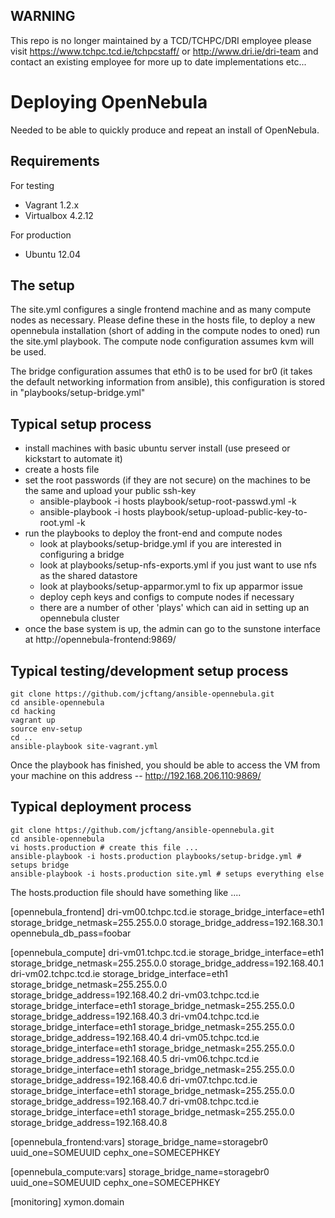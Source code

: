 ## WARNING

This repo is no longer maintained by a TCD/TCHPC/DRI employee please visit https://www.tchpc.tcd.ie/tchpcstaff/ or http://www.dri.ie/dri-team and contact an existing employee for more up to date implementations etc...

# Deploying OpenNebula

Needed to be able to quickly produce and repeat an install of OpenNebula.

## Requirements

For testing

* Vagrant 1.2.x
* Virtualbox 4.2.12

For production

* Ubuntu 12.04

## The setup

The site.yml configures a single frontend machine and as many compute
nodes as necessary. Please define these in the hosts file, to deploy
a new opennebula installation (short of adding in the compute nodes to
oned) run the site.yml playbook. The compute node configuration assumes
kvm will be used.

The bridge configuration assumes that eth0 is to be used for br0 (it takes
the default networking information from ansible), this configuration is
stored in "playbooks/setup-bridge.yml"

## Typical setup process

* install machines with basic ubuntu server install (use preseed or kickstart to automate it)
* create a hosts file
* set the root passwords (if they are not secure) on the machines to be the same and upload your public ssh-key
  - ansible-playbook -i hosts playbook/setup-root-passwd.yml -k
  - ansible-playbook -i hosts playbook/setup-upload-public-key-to-root.yml -k
* run the playbooks to deploy the front-end and compute nodes
  - look at playbooks/setup-bridge.yml if you are interested in configuring a bridge
  - look at playbooks/setup-nfs-exports.yml if you just want to use nfs as the shared datastore
  - look at playbooks/setup-apparmor.yml to fix up apparmor issue
  - deploy ceph keys and configs to compute nodes if necessary
  - there are a number of other 'plays' which can aid in setting up an opennebula cluster
* once the base system is up, the admin can go to the sunstone interface at http://opennebula-frontend:9869/

## Typical testing/development setup process

    git clone https://github.com/jcftang/ansible-opennebula.git
    cd ansible-opennebula
    cd hacking
    vagrant up
    source env-setup
    cd ..
    ansible-playbook site-vagrant.yml

Once the playbook has finished, you should be able to access the VM from
your machine on this address -- http://192.168.206.110:9869/

## Typical deployment process

    git clone https://github.com/jcftang/ansible-opennebula.git
    cd ansible-opennebula
    vi hosts.production # create this file ...
    ansible-playbook -i hosts.production playbooks/setup-bridge.yml # setups bridge
    ansible-playbook -i hosts.production site.yml # setups everything else

The hosts.production file should have something like ....

  [opennebula_frontend]
  dri-vm00.tchpc.tcd.ie storage_bridge_interface=eth1 storage_bridge_netmask=255.255.0.0 storage_bridge_address=192.168.30.1 opennebula_db_pass=foobar

  [opennebula_compute]
  dri-vm01.tchpc.tcd.ie storage_bridge_interface=eth1 storage_bridge_netmask=255.255.0.0 storage_bridge_address=192.168.40.1
  dri-vm02.tchpc.tcd.ie storage_bridge_interface=eth1 storage_bridge_netmask=255.255.0.0 storage_bridge_address=192.168.40.2
  dri-vm03.tchpc.tcd.ie storage_bridge_interface=eth1 storage_bridge_netmask=255.255.0.0 storage_bridge_address=192.168.40.3
  dri-vm04.tchpc.tcd.ie storage_bridge_interface=eth1 storage_bridge_netmask=255.255.0.0 storage_bridge_address=192.168.40.4
  dri-vm05.tchpc.tcd.ie storage_bridge_interface=eth1 storage_bridge_netmask=255.255.0.0 storage_bridge_address=192.168.40.5
  dri-vm06.tchpc.tcd.ie storage_bridge_interface=eth1 storage_bridge_netmask=255.255.0.0 storage_bridge_address=192.168.40.6
  dri-vm07.tchpc.tcd.ie storage_bridge_interface=eth1 storage_bridge_netmask=255.255.0.0 storage_bridge_address=192.168.40.7
  dri-vm08.tchpc.tcd.ie storage_bridge_interface=eth1 storage_bridge_netmask=255.255.0.0 storage_bridge_address=192.168.40.8

  [opennebula_frontend:vars]
  storage_bridge_name=storagebr0
  uuid_one=SOMEUUID
  cephx_one=SOMECEPHKEY

  [opennebula_compute:vars]
  storage_bridge_name=storagebr0
  uuid_one=SOMEUUID
  cephx_one=SOMECEPHKEY

  [monitoring]
  xymon.domain
